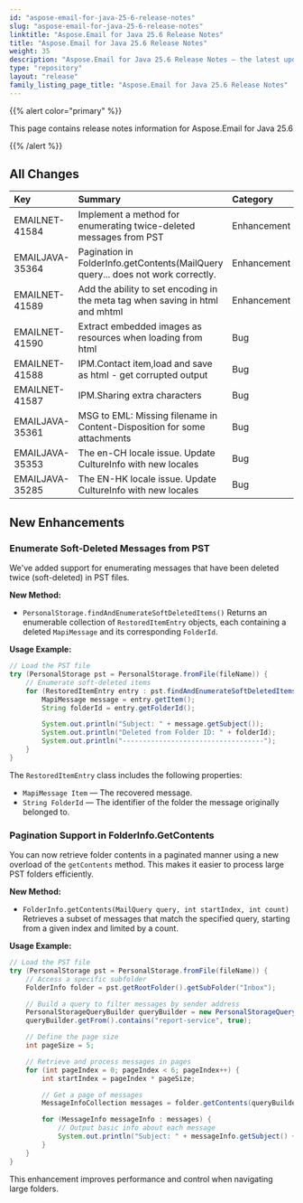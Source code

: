```yaml
---
id: "aspose-email-for-java-25-6-release-notes"
slug: "aspose-email-for-java-25-6-release-notes"
linktitle: "Aspose.Email for Java 25.6 Release Notes"
title: "Aspose.Email for Java 25.6 Release Notes"
weight: 35
description: "Aspose.Email for Java 25.6 Release Notes – the latest updates and fixes."
type: "repository"
layout: "release"
family_listing_page_title: "Aspose.Email for Java 25.6 Release Notes"
---
```


{{% alert color="primary" %}}

This page contains release notes information for Aspose.Email for Java 25.6

{{% /alert %}}

## **All Changes**

|**Key**|**Summary**|**Category**|
| :- | :- | :- |
|EMAILNET-41584|Implement a method for enumerating twice-deleted messages from PST|Enhancement|
|EMAILJAVA-35364|Pagination in FolderInfo.getContents(MailQuery query... does not work correctly.|Enhancement|
|EMAILNET-41589|Add the ability to set encoding in the meta tag when saving in html and mhtml|Enhancement|
|EMAILNET-41590|Extract embedded images as resources when loading from html|Bug|
|EMAILNET-41588|IPM.Contact item,load and save as html - get corrupted output|Bug|
|EMAILNET-41587|IPM.Sharing extra characters|Bug|
|EMAILJAVA-35361|MSG to EML: Missing filename in Content-Disposition for some attachments|Bug|
|EMAILJAVA-35353|The en-CH locale issue. Update CultureInfo with new locales|Bug|
|EMAILJAVA-35285|The EN-HK locale issue. Update CultureInfo with new locales|Bug|

## New Enhancements

### Enumerate Soft-Deleted Messages from PST

We've added support for enumerating messages that have been deleted twice (soft-deleted) in PST files.

**New Method:**

* `PersonalStorage.findAndEnumerateSoftDeletedItems()`
  Returns an enumerable collection of `RestoredItemEntry` objects, each containing a deleted `MapiMessage` and its corresponding `FolderId`.

**Usage Example:**

```java
// Load the PST file
try (PersonalStorage pst = PersonalStorage.fromFile(fileName)) {
    // Enumerate soft-deleted items
    for (RestoredItemEntry entry : pst.findAndEnumerateSoftDeletedItems()) {
        MapiMessage message = entry.getItem();
        String folderId = entry.getFolderId();

        System.out.println("Subject: " + message.getSubject());
        System.out.println("Deleted from Folder ID: " + folderId);
        System.out.println("-----------------------------------");
    }
}
```

The `RestoredItemEntry` class includes the following properties:

* `MapiMessage Item` — The recovered message.
* `String FolderId` — The identifier of the folder the message originally belonged to.


### Pagination Support in FolderInfo.GetContents

You can now retrieve folder contents in a paginated manner using a new overload of the `getContents` method. This makes it easier to process large PST folders efficiently.

**New Method:**

* `FolderInfo.getContents(MailQuery query, int startIndex, int count)`
  Retrieves a subset of messages that match the specified query, starting from a given index and limited by a count.

**Usage Example:**

```java
// Load the PST file
try (PersonalStorage pst = PersonalStorage.fromFile(fileName)) {
    // Access a specific subfolder
    FolderInfo folder = pst.getRootFolder().getSubFolder("Inbox");

    // Build a query to filter messages by sender address
    PersonalStorageQueryBuilder queryBuilder = new PersonalStorageQueryBuilder();
    queryBuilder.getFrom().contains("report-service", true);

    // Define the page size
    int pageSize = 5;

    // Retrieve and process messages in pages
    for (int pageIndex = 0; pageIndex < 6; pageIndex++) {
        int startIndex = pageIndex * pageSize;

        // Get a page of messages
        MessageInfoCollection messages = folder.getContents(queryBuilder.getQuery(), startIndex, pageSize);

        for (MessageInfo messageInfo : messages) {
            // Output basic info about each message
            System.out.println("Subject: " + messageInfo.getSubject() + ", Sender: " + messageInfo.getSenderRepresentativeName());
        }
    }
}
```

This enhancement improves performance and control when navigating large folders.
